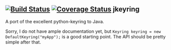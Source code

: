 [![Build Status](https://travis-ci.org/jbunting/jkeyring.svg)](https://travis-ci.org/jbunting/jkeyring) [![Coverage Status](https://coveralls.io/repos/jbunting/jkeyring/badge.svg)](https://coveralls.io/r/jbunting/jkeyring)
jkeyring
-----

A port of the excellent python-keyring to Java.

Sorry, I do not have ample documentation yet, but ``Keyring keyring = new DefaultKeyring("myApp");`` is a good starting 
point. The API should be pretty simple after that.
